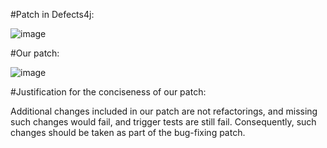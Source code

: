 #Patch in Defects4j:

![image](https://github.com/jiangyanjie/BugBuilder/blob/main/EvaluationData/mismatchedButConcisePatches/pic/codec3-defects4j.png)

#Our patch:

![image](https://github.com/jiangyanjie/BugBuilder/blob/main/EvaluationData/mismatchedButConcisePatches/pic/codec3-our.png)

#Justification for the conciseness of our patch:

Additional changes included in our patch are not refactorings, and missing such changes would fail, and trigger tests are still fail. Consequently, such changes should be taken as part of the bug-fixing patch.
